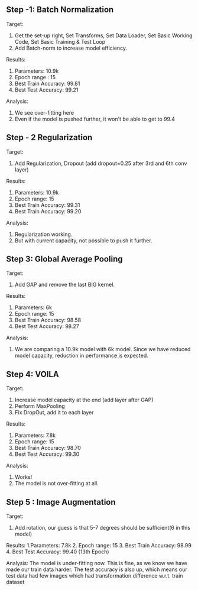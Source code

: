 Step -1: Batch Normalization
---------------------------------------------------------------
Target:
1.	Get the set-up right, Set Transforms, Set Data Loader, Set Basic Working Code, Set Basic Training  & Test Loop
2.	Add Batch-norm to increase model efficiency.

Results:
1.	Parameters: 10.9k
2.	Epoch range : 15
3.	Best Train Accuracy: 99.81
4.	Best Test Accuracy: 99.21 

Analysis:
1.	We see over-fitting here
2.	Even if the model is pushed further, it won't be able to get to 99.4


Step - 2 Regularization
---------------------------------------------------------------
Target:
1.	Add Regularization, Dropout (add dropout=0.25 after 3rd and 6th conv layer) 

Results:
1.	Parameters: 10.9k
2.	Epoch range: 15
3.	Best Train Accuracy: 99.31
4.	Best Train Accuracy: 99.20

Analysis:
1.	Regularization working. 
2.	But with current capacity, not possible to push it further. 

Step 3: Global Average Pooling
---------------------------------------------------------------
Target:
1.	Add GAP and remove the last BIG kernel. 

Results:
1.	Parameters: 6k
2.	Epoch range: 15
3.	Best Train Accuracy: 98.58
4.	Best Test Accuracy: 98.27 

Analysis:
1.	We are comparing a 10.9k model with 6k model. Since we have reduced model capacity, reduction in performance is expected. 

Step 4: VOILA
---------------------------------------------------------------
Target:
1.	Increase model capacity at the end (add layer after GAP)
2.	Perform MaxPooling
3.	Fix DropOut, add it to each layer 

Results:
1.	Parameters: 7.8k
2.	Epoch range: 15
3.	Best Train Accuracy: 98.70
4.	Best Test Accuracy: 99.30   

Analysis: 
1.	Works!
2.	The model is not over-fitting at all. 

Step 5 : Image Augmentation
---------------------------------------------------------------
Target: 
1. Add rotation, our guess is that 5-7 degrees should be sufficient(6 in this model)

Results:
1.Parameters: 7.8k
2. Epoch range: 15 
3. Best Train Accuracy: 98.99
4. Best Test Accuracy: 99.40 (13th Epoch) 

Analysis:
The model is under-fitting now. This is fine, as we know we have made our train data harder. 
The test accuracy is also up, which means our test data had few images which had transformation difference w.r.t. train dataset

